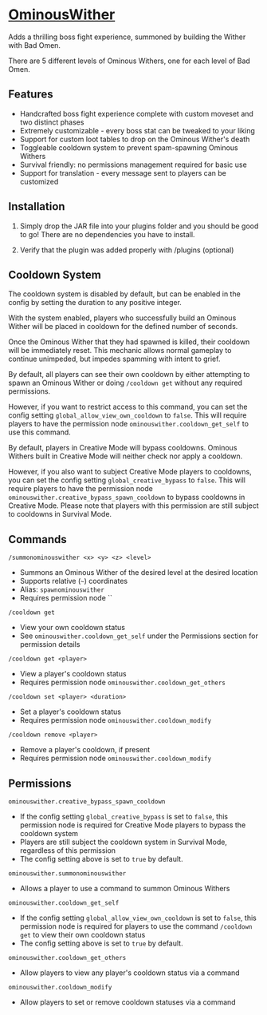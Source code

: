 # [OminousWither]()

Adds a thrilling boss fight experience, summoned by building the Wither with Bad Omen.

There are 5 different levels of Ominous Withers, one for each level of Bad Omen.

## Features
- Handcrafted boss fight experience complete with custom moveset and two distinct phases
- Extremely customizable - every boss stat can be tweaked to your liking
- Support for custom loot tables to drop on the Ominous Wither's death
- Toggleable cooldown system to prevent spam-spawning Ominous Withers
- Survival friendly: no permissions management required for basic use
- Support for translation - every message sent to players can be customized

## Installation
1. Simply drop the JAR file into your plugins folder and you should be good to go! There are no dependencies you have to install.

2. Verify that the plugin was added properly with /plugins (optional)

## Cooldown System
The cooldown system is disabled by default, but can be enabled in the config by setting the duration to any positive integer.

With the system enabled, players who successfully build an Ominous Wither will be placed in cooldown for the defined number of seconds.

Once the Ominous Wither that they had spawned is killed, their cooldown will be immediately reset. This mechanic allows normal gameplay to continue unimpeded, but impedes spamming with intent to grief.

By default, all players can see their own cooldown by either attempting to spawn an Ominous Wither or doing `/cooldown get` without any required permissions.

However, if you want to restrict access to this command, you can set the config setting `global_allow_view_own_cooldown` to `false`. This will require players to have the permission node `ominouswither.cooldown_get_self` to use this command.

By default, players in Creative Mode will bypass cooldowns. Ominous Withers built in Creative Mode will neither check nor apply a cooldown.

However, if you also want to subject Creative Mode players to cooldowns, you can set the config setting `global_creative_bypass` to `false`. This will require players to have the permission node `ominouswither.creative_bypass_spawn_cooldown` to bypass cooldowns in Creative Mode. Please note that players with this permission are still subject to cooldowns in Survival Mode.

## Commands
`/summonominouswither <x> <y> <z> <level>`
 - Summons an Ominous Wither of the desired level at the desired location
 - Supports relative (`~`) coordinates 
 - Alias: `spawnominouswither`
 - Requires permission node ``

`/cooldown get`
 - View your own cooldown status
 - See `ominouswither.cooldown_get_self` under the Permissions section for permission details

`/cooldown get <player>`
 - View a player's cooldown status
 - Requires permission node `ominouswither.cooldown_get_others`

`/cooldown set <player> <duration>`
 - Set a player's cooldown status
 - Requires permission node `ominouswither.cooldown_modify`

`/cooldown remove <player>`
 - Remove a player's cooldown, if present 
 - Requires permission node `ominouswither.cooldown_modify`

## Permissions
`ominouswither.creative_bypass_spawn_cooldown`
 - If the config setting `global_creative_bypass` is set to `false`, this permission node is required for Creative Mode players to bypass the cooldown system
 - Players are still subject the cooldown system in Survival Mode, regardless of this permission
 - The config setting above is set to `true` by default.

`ominouswither.summonominouswither`
 - Allows a player to use a command to summon Ominous Withers

`ominouswither.cooldown_get_self`
- If the config setting `global_allow_view_own_cooldown` is set to `false`, this permission node is required for players to use the command `/cooldown get` to view their own cooldown status
- The config setting above is set to `true` by default.

`ominouswither.cooldown_get_others`
- Allow players to view any player's cooldown status via a command

`ominouswither.cooldown_modify`
- Allow players to set or remove cooldown statuses via a command